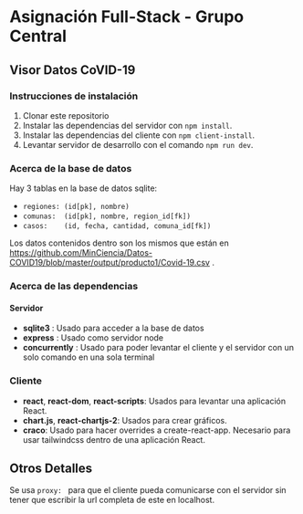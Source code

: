 # Asignación Full-Stack - Grupo Central

## Visor Datos CoVID-19

### Instrucciones de instalación

 1. Clonar este repositorio
 2. Instalar las dependencias del servidor con `npm install`.
 3. Instalar las dependencias del cliente con `npm client-install`.
 4. Levantar servidor de desarrollo con el comando `npm run dev`.

### Acerca de la base de datos

Hay 3 tablas en la base de datos sqlite:

 - `regiones: (id[pk], nombre)`
 - `comunas:  (id[pk], nombre, region_id[fk])`
 - `casos:    (id, fecha, cantidad, comuna_id[fk])`

Los datos contenidos dentro son los mismos que están en https://github.com/MinCiencia/Datos-COVID19/blob/master/output/producto1/Covid-19.csv .

### Acerca de las dependencias

#### Servidor

 - **sqlite3** : Usado para acceder a la base de datos
 - **express** : Usado como servidor node
 - **concurrently** : Usado para poder levantar el cliente y el servidor con un solo comando en una sola terminal

### Cliente

 - **react**, **react-dom**, **react-scripts**: Usados para levantar una aplicación React.
 - **chart.js**, **react-chartjs-2**: Usados para crear gráficos.
 - **craco**: Usado para hacer overrides a create-react-app. Necesario para usar tailwindcss dentro de una aplicación React.

## Otros Detalles

Se usa `proxy: ` para que el cliente pueda comunicarse con el servidor sin tener que escribir la url completa de este en localhost.
